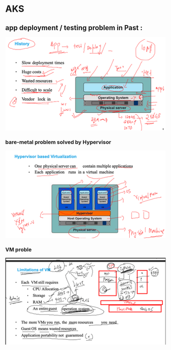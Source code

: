# AKS

## app deployment / testing problem in Past : 

<img src="prob.png">

### bare-metal problem solved by Hypervisor 

<img src="hyper.png">

### VM proble 

<img src="vm1.png">

